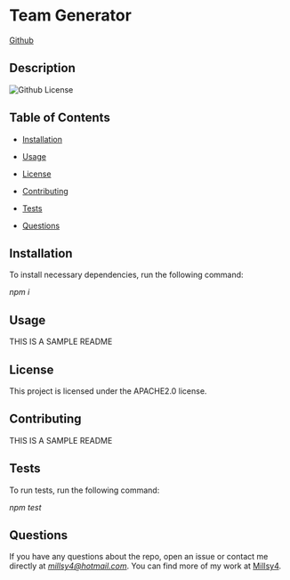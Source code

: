 # **Team Generator**

[Github](https://github.com/Millsy4/10_team_generator)
## **Description**
![Github License](https://img.shields.io/badge/License-MIT-green)
  
## **Table of Contents**
  
* [Installation](#installation)

* [Usage](#usage)
  
* [License](#license)
  
* [Contributing](#contributing)
  
* [Tests](#tests)
  
* [Questions](#questions)
  
## **Installation**
  
To install necessary dependencies, run the following command:
  
*npm i*
  
## **Usage**
  
THIS IS A SAMPLE README
  
## **License**
  
This project is licensed under the APACHE2.0 license.
  
## **Contributing**
  
THIS IS A SAMPLE README
  
## **Tests**
  
To run tests, run the following command:
  
  
*npm test*
  
  
## **Questions**
  
If you have any questions about the repo, open an issue or contact me directly at *millsy4@hotmail.com*.
You can find more of my work at [Millsy4](https://github.com/Millsy4/).